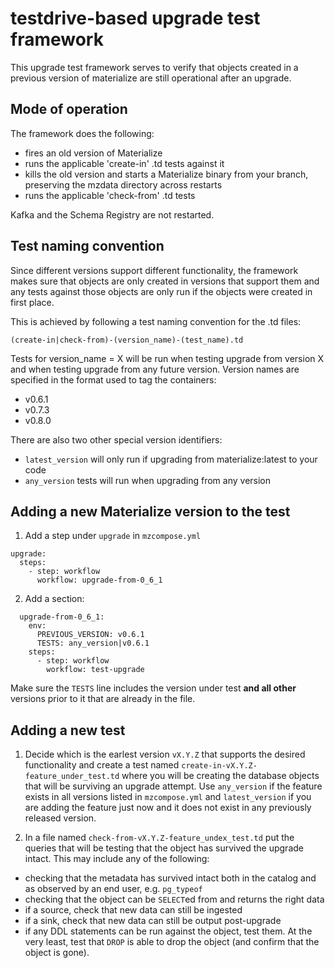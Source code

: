 
# testdrive-based upgrade test framework

This upgrade test framework serves to verify that objects created in a previous version of materialize are still operational after an upgrade.

## Mode of operation

The framework does the following:
- fires an old version of Materialize
- runs the applicable 'create-in' .td tests against it
- kills the old version and starts a Materialize binary from your branch, preserving the mzdata directory across restarts
- runs the applicable 'check-from' .td tests

Kafka and the Schema Registry are not restarted.

## Test naming convention

Since different versions support different functionality, the framework makes sure that objects are only created in versions that support them and any tests against those objects are only run if the objects were created in first place.

This is achieved by following a test naming convention for the .td files:

```(create-in|check-from)-(version_name)-(test_name).td```

Tests for version_name = X will be run when testing upgrade from version X and when testing upgrade from any future version. Version names are specified in the format used to tag the containers:

- v0.6.1
- v0.7.3
- v0.8.0

There are also two other special version identifiers:

- ```latest_version``` will only run if upgrading from materialize:latest to your code
- ```any_version``` tests will run when upgrading from any version

## Adding a new Materialize version to the test

1. Add a step under ```upgrade``` in ```mzcompose.yml```

  ```
  upgrade:
    steps:
      - step: workflow
        workflow: upgrade-from-0_6_1
  ```
2. Add a section:

```
  upgrade-from-0_6_1:
    env:
      PREVIOUS_VERSION: v0.6.1
      TESTS: any_version|v0.6.1
    steps:
      - step: workflow
        workflow: test-upgrade
```

Make sure the ```TESTS``` line includes the version under test **and all other** versions prior to it that are already in the file.

## Adding a new test

1. Decide which is the earlest version ```vX.Y.Z``` that supports the desired functionality and create a test named ```create-in-vX.Y.Z-feature_under_test.td``` where you will be creating the database objects that will be surviving an upgrade attempt. Use ```any_version``` if the feature exists in all versions listed in ```mzcompose.yml``` and ```latest_version``` if you are adding the feature just now and it does not exist in any previously released version.

2. In a file named ```check-from-vX.Y.Z-feature_undex_test.td``` put the queries that will be testing that the object has survived the upgrade intact. This may include any of the following:

- checking that the metadata has survived intact both in the catalog and as observed by an end user, e.g.  ```pg_typeof```
- checking that the object can be ```SELECT```ed from and returns the right data
- if a source, check that new data can still be ingested
- if a sink, check that new data can still be output post-upgrade
- if any DDL statements can be run against the object, test them. At the very least, test that ```DROP``` is able to drop the object (and confirm that the object is gone).
